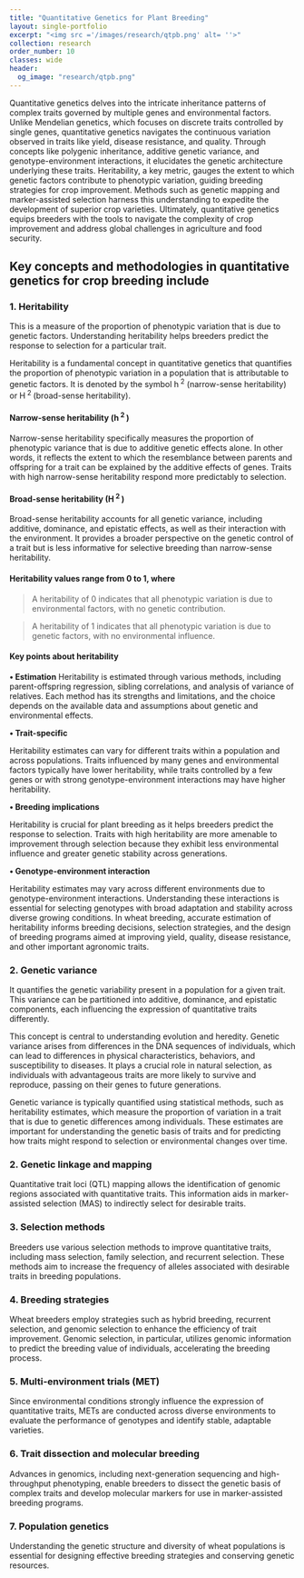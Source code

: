 ```yaml
---
title: "Quantitative Genetics for Plant Breeding"
layout: single-portfolio
excerpt: "<img src ='/images/research/qtpb.png' alt= ''>"
collection: research
order_number: 10
classes: wide
header: 
  og_image: "research/qtpb.png"
---
```


Quantitative genetics delves into the intricate inheritance patterns of complex traits governed by multiple genes and environmental factors. Unlike Mendelian genetics, which focuses on discrete traits controlled by single genes, quantitative genetics navigates the continuous variation observed in traits like yield, disease resistance, and quality. Through concepts like polygenic inheritance, additive genetic variance, and genotype-environment interactions, it elucidates the genetic architecture underlying these traits. Heritability, a key metric, gauges the extent to which genetic factors contribute to phenotypic variation, guiding breeding strategies for crop improvement. Methods such as genetic mapping and marker-assisted selection harness this understanding to expedite the development of superior crop varieties. Ultimately, quantitative genetics equips breeders with the tools to navigate the complexity of crop improvement and address global challenges in agriculture and food security.
<!--more-->

## Key concepts and methodologies in quantitative genetics for crop breeding include

### 1. Heritability 
   This is a measure of the proportion of phenotypic variation that is due to genetic factors. Understanding heritability helps breeders predict the response to selection for a particular trait.
    
Heritability is a fundamental concept in quantitative genetics that quantifies the proportion of phenotypic variation in a population that is attributable to genetic factors. It is denoted by the symbol h<sup> 2</sup>  (narrow-sense heritability) or H<sup> 2 </sup> (broad-sense heritability).

#### Narrow-sense heritability (h<sup> 2 </sup> )
  Narrow-sense heritability specifically measures the proportion of phenotypic variance that is due to additive genetic effects alone. In other words, it reflects the extent to which the resemblance between parents and offspring for a trait can be explained by the additive effects of genes. Traits with high narrow-sense heritability respond more predictably to selection.
#### Broad-sense heritability (H<sup> 2 </sup> )
 Broad-sense heritability accounts for all genetic variance, including additive, dominance, and epistatic effects, as well as their interaction with the environment. It provides a broader perspective on the genetic control of a trait but is less informative for selective breeding than narrow-sense heritability.
#### Heritability values range from 0 to 1, where


 > A heritability of 0 indicates that all phenotypic variation is due to environmental factors, with no genetic contribution.


> A heritability of 1 indicates that all phenotypic variation is due to genetic factors, with no environmental influence.

#### Key points about heritability

**• Estimation**
 Heritability is estimated through various methods, including parent-offspring regression, sibling correlations, and analysis of variance of relatives. Each method has its strengths and limitations, and the choice depends on the available data and assumptions about genetic and environmental effects.

**• Trait-specific**

Heritability estimates can vary for different traits within a population and across populations. Traits influenced by many genes and environmental factors typically have lower heritability, while traits controlled by a few genes or with strong genotype-environment interactions may have higher heritability.

**• Breeding implications**

Heritability is crucial for plant breeding as it helps breeders predict the response to selection. Traits with high heritability are more amenable to improvement through selection because they exhibit less environmental influence and greater genetic stability across generations.

**• Genotype-environment interaction** 

Heritability estimates may vary across different environments due to genotype-environment interactions. Understanding these interactions is essential for selecting genotypes with broad adaptation and stability across diverse growing conditions.
In wheat breeding, accurate estimation of heritability informs breeding decisions, selection strategies, and the design of breeding programs aimed at improving yield, quality, disease resistance, and other important agronomic traits.

### 2. Genetic variance
It quantifies the genetic variability present in a population for a given trait. This variance can be partitioned into additive, dominance, and epistatic components, each influencing the expression of quantitative traits differently.

This concept is central to understanding evolution and heredity. Genetic variance arises from differences in the DNA sequences of individuals, which can lead to differences in physical characteristics, behaviors, and susceptibility to diseases. It plays a crucial role in natural selection, as individuals with advantageous traits are more likely to survive and reproduce, passing on their genes to future generations.

Genetic variance is typically quantified using statistical methods, such as heritability estimates, which measure the proportion of variation in a trait that is due to genetic differences among individuals. These estimates are important for understanding the genetic basis of traits and for predicting how traits might respond to selection or environmental changes over time.

### 2. Genetic linkage and mapping
   Quantitative trait loci (QTL) mapping allows the identification of genomic regions associated with quantitative traits. This information aids in marker-assisted selection (MAS) to indirectly select for desirable traits.

### 3. Selection methods
  Breeders use various selection methods to improve quantitative traits, including mass selection, family selection, and recurrent selection. These methods aim to increase the frequency of alleles associated with desirable traits in breeding populations.

### 4. Breeding strategies 
  Wheat breeders employ strategies such as hybrid breeding, recurrent selection, and genomic selection to enhance the efficiency of trait improvement. Genomic selection, in particular, utilizes genomic information to predict the breeding value of individuals, accelerating the breeding process.

### 5. Multi-environment trials (MET) 
   Since environmental conditions strongly influence the expression of quantitative traits, METs are conducted across diverse environments to evaluate the performance of genotypes and identify stable, adaptable varieties.

### 6. Trait dissection and molecular breeding
  Advances in genomics, including next-generation sequencing and high-throughput phenotyping, enable breeders to dissect the genetic basis of complex traits and develop molecular markers for use in marker-assisted breeding programs.
  
### 7. Population genetics
  Understanding the genetic structure and diversity of wheat populations is essential for designing effective breeding strategies and conserving genetic resources.